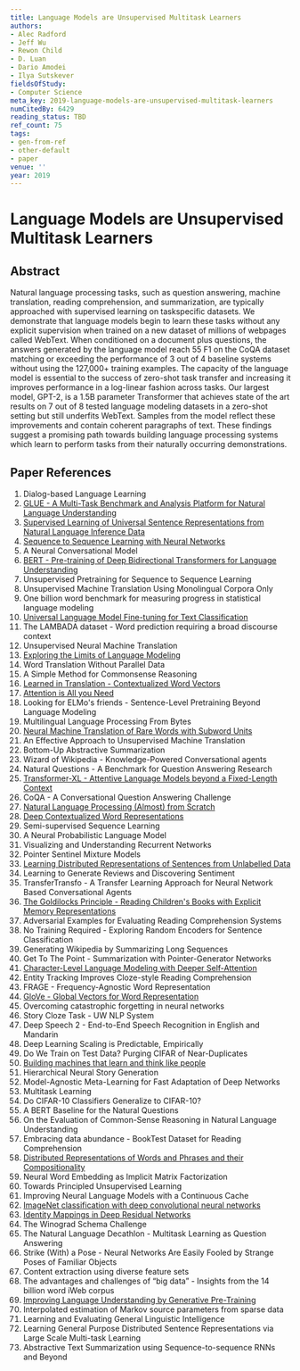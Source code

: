 ```yaml
---
title: Language Models are Unsupervised Multitask Learners
authors:
- Alec Radford
- Jeff Wu
- Rewon Child
- D. Luan
- Dario Amodei
- Ilya Sutskever
fieldsOfStudy:
- Computer Science
meta_key: 2019-language-models-are-unsupervised-multitask-learners
numCitedBy: 6429
reading_status: TBD
ref_count: 75
tags:
- gen-from-ref
- other-default
- paper
venue: ''
year: 2019
---
```


# Language Models are Unsupervised Multitask Learners

## Abstract

Natural language processing tasks, such as question answering, machine translation, reading comprehension, and summarization, are typically approached with supervised learning on taskspecific datasets. We demonstrate that language models begin to learn these tasks without any explicit supervision when trained on a new dataset of millions of webpages called WebText. When conditioned on a document plus questions, the answers generated by the language model reach 55 F1 on the CoQA dataset matching or exceeding the performance of 3 out of 4 baseline systems without using the 127,000+ training examples. The capacity of the language model is essential to the success of zero-shot task transfer and increasing it improves performance in a log-linear fashion across tasks. Our largest model, GPT-2, is a 1.5B parameter Transformer that achieves state of the art results on 7 out of 8 tested language modeling datasets in a zero-shot setting but still underfits WebText. Samples from the model reflect these improvements and contain coherent paragraphs of text. These findings suggest a promising path towards building language processing systems which learn to perform tasks from their naturally occurring demonstrations.

## Paper References

1. Dialog-based Language Learning
2. [GLUE - A Multi-Task Benchmark and Analysis Platform for Natural Language Understanding](2018-glue-a-multi-task-benchmark-and-analysis-platform-for-natural-language-understanding)
3. [Supervised Learning of Universal Sentence Representations from Natural Language Inference Data](2017-supervised-learning-of-universal-sentence-representations-from-natural-language-inference-data)
4. [Sequence to Sequence Learning with Neural Networks](2014-sequence-to-sequence-learning-with-neural-networks)
5. A Neural Conversational Model
6. [BERT - Pre-training of Deep Bidirectional Transformers for Language Understanding](2019-bert-pre-training-of-deep-bidirectional-transformers-for-language-understanding)
7. Unsupervised Pretraining for Sequence to Sequence Learning
8. Unsupervised Machine Translation Using Monolingual Corpora Only
9. One billion word benchmark for measuring progress in statistical language modeling
10. [Universal Language Model Fine-tuning for Text Classification](2018-universal-language-model-fine-tuning-for-text-classification)
11. The LAMBADA dataset - Word prediction requiring a broad discourse context
12. Unsupervised Neural Machine Translation
13. [Exploring the Limits of Language Modeling](2016-exploring-the-limits-of-language-modeling)
14. Word Translation Without Parallel Data
15. A Simple Method for Commonsense Reasoning
16. [Learned in Translation - Contextualized Word Vectors](2017-learned-in-translation-contextualized-word-vectors)
17. [Attention is All you Need](2017-attention-is-all-you-need)
18. Looking for ELMo's friends - Sentence-Level Pretraining Beyond Language Modeling
19. Multilingual Language Processing From Bytes
20. [Neural Machine Translation of Rare Words with Subword Units](2016-neural-machine-translation-of-rare-words-with-subword-units)
21. An Effective Approach to Unsupervised Machine Translation
22. Bottom-Up Abstractive Summarization
23. Wizard of Wikipedia - Knowledge-Powered Conversational agents
24. Natural Questions - A Benchmark for Question Answering Research
25. [Transformer-XL - Attentive Language Models beyond a Fixed-Length Context](2019-transformer-xl-attentive-language-models-beyond-a-fixed-length-context)
26. CoQA - A Conversational Question Answering Challenge
27. [Natural Language Processing (Almost) from Scratch](2011-natural-language-processing-almost-from-scratch)
28. [Deep Contextualized Word Representations](2018-deep-contextualized-word-representations)
29. Semi-supervised Sequence Learning
30. A Neural Probabilistic Language Model
31. Visualizing and Understanding Recurrent Networks
32. Pointer Sentinel Mixture Models
33. [Learning Distributed Representations of Sentences from Unlabelled Data](2016-learning-distributed-representations-of-sentences-from-unlabelled-data)
34. Learning to Generate Reviews and Discovering Sentiment
35. TransferTransfo - A Transfer Learning Approach for Neural Network Based Conversational Agents
36. [The Goldilocks Principle - Reading Children's Books with Explicit Memory Representations](2016-the-goldilocks-principle-reading-children-s-books-with-explicit-memory-representations)
37. Adversarial Examples for Evaluating Reading Comprehension Systems
38. No Training Required - Exploring Random Encoders for Sentence Classification
39. Generating Wikipedia by Summarizing Long Sequences
40. Get To The Point - Summarization with Pointer-Generator Networks
41. [Character-Level Language Modeling with Deeper Self-Attention](2019-character-level-language-modeling-with-deeper-self-attention)
42. Entity Tracking Improves Cloze-style Reading Comprehension
43. FRAGE - Frequency-Agnostic Word Representation
44. [GloVe - Global Vectors for Word Representation](2014-glove-global-vectors-for-word-representation)
45. Overcoming catastrophic forgetting in neural networks
46. Story Cloze Task - UW NLP System
47. Deep Speech 2 - End-to-End Speech Recognition in English and Mandarin
48. Deep Learning Scaling is Predictable, Empirically
49. Do We Train on Test Data? Purging CIFAR of Near-Duplicates
50. [Building machines that learn and think like people](2016-building-machines-that-learn-and-think-like-people)
51. Hierarchical Neural Story Generation
52. Model-Agnostic Meta-Learning for Fast Adaptation of Deep Networks
53. Multitask Learning
54. Do CIFAR-10 Classifiers Generalize to CIFAR-10?
55. A BERT Baseline for the Natural Questions
56. On the Evaluation of Common-Sense Reasoning in Natural Language Understanding
57. Embracing data abundance - BookTest Dataset for Reading Comprehension
58. [Distributed Representations of Words and Phrases and their Compositionality](2013-distributed-representations-of-words-and-phrases-and-their-compositionality)
59. Neural Word Embedding as Implicit Matrix Factorization
60. Towards Principled Unsupervised Learning
61. Improving Neural Language Models with a Continuous Cache
62. [ImageNet classification with deep convolutional neural networks](2012-alexnet.md)
63. [Identity Mappings in Deep Residual Networks](2016-identity-mappings-in-deep-residual-networks)
64. The Winograd Schema Challenge
65. The Natural Language Decathlon - Multitask Learning as Question Answering
66. Strike (With) a Pose - Neural Networks Are Easily Fooled by Strange Poses of Familiar Objects
67. Content extraction using diverse feature sets
68. The advantages and challenges of “big data” - Insights from the 14 billion word iWeb corpus
69. [Improving Language Understanding by Generative Pre-Training](2018-improving-language-understanding-by-generative-pre-training)
70. Interpolated estimation of Markov source parameters from sparse data
71. Learning and Evaluating General Linguistic Intelligence
72. Learning General Purpose Distributed Sentence Representations via Large Scale Multi-task Learning
73. Abstractive Text Summarization using Sequence-to-sequence RNNs and Beyond
